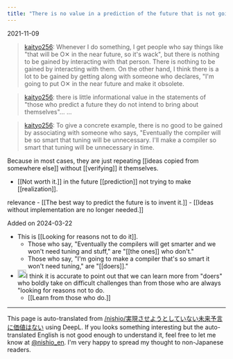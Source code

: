 ```yaml
---
title: "There is no value in a prediction of the future that is not going to come true."
---
```


2021-11-09
> [kaityo256](https://twitter.com/kaityo256/status/1457716558088736769): Whenever I do something, I get people who say things like "that will be O✕ in the near future, so it's wack", but there is nothing to be gained by interacting with that person. There is nothing to be gained by interacting with them. On the other hand, I think there is a lot to be gained by getting along with someone who declares, "I'm going to put O✕ in the near future and make it obsolete.

> [kaityo256](https://twitter.com/kaityo256/status/1457716973043785729): there is little informational value in the statements of "those who predict a future they do not intend to bring about themselves"... ...

> [kaityo256](https://twitter.com/kaityo256/status/1457718059519512578): To give a concrete example, there is no good to be gained by associating with someone who says, "Eventually the compiler will be so smart that tuning will be unnecessary. I'll make a compiler so smart that tuning will be unnecessary in time.

Because in most cases, they are just repeating [[ideas copied from somewhere else]] without [[verifying]] it themselves.

- [[Not worth it.]] in the future [[prediction]] not trying to make [[realization]].

relevance
    - [[The best way to predict the future is to invent it.]]
    - [[Ideas without implementation are no longer needed.]]

Added on 2024-03-22
- This is [[Looking for reasons not to do it]].
    - Those who say, "Eventually the compilers will get smarter and we won't need tuning and stuff," are "[[the ones]] who don't."
    - Those who say, "I'm going to make a compiler that's so smart it won't need tuning," are "[[doers]]."
- <img src='https://scrapbox.io/api/pages/nishio-en/claude/icon' alt='claude.icon' height="19.5"/>I think it is accurate to point out that we can learn more from "doers" who boldly take on difficult challenges than from those who are always "looking for reasons not to do.
    - [[Learn from those who do.]]

---
This page is auto-translated from [/nishio/実現させようとしていない未来予言に価値はない](https://scrapbox.io/nishio/実現させようとしていない未来予言に価値はない) using DeepL. If you looks something interesting but the auto-translated English is not good enough to understand it, feel free to let me know at [@nishio_en](https://twitter.com/nishio_en). I'm very happy to spread my thought to non-Japanese readers.